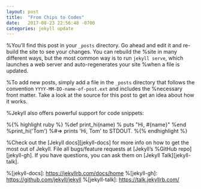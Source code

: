 ```yaml
---
layout: post
title:  "From Chips to Codes"
date:   2017-08-23 22:56:48 -0700
categories: jekyll update
---
```



%You’ll find this post in your `_posts` directory. Go ahead and edit it and re-build the site to see your changes. You can rebuild the %site in many different ways, but the most common way is to run `jekyll serve`, which launches a web server and auto-regenerates your site %when a file is updated.

%To add new posts, simply add a file in the `_posts` directory that follows the convention `YYYY-MM-DD-name-of-post.ext` and includes the %necessary front matter. Take a look at the source for this post to get an idea about how it works.

%Jekyll also offers powerful support for code snippets:

%{% highlight ruby %}
%def print_hi(name)
%  puts "Hi, #{name}"
%end
%print_hi('Tom')
%#=> prints 'Hi, Tom' to STDOUT.
%{% endhighlight %}

%Check out the [Jekyll docs][jekyll-docs] for more info on how to get the most out of Jekyll. File all bugs/feature requests at [Jekyll’s %GitHub repo][jekyll-gh]. If you have questions, you can ask them on [Jekyll Talk][jekyll-talk].

%[jekyll-docs]: https://jekyllrb.com/docs/home
%[jekyll-gh]:   https://github.com/jekyll/jekyll
%[jekyll-talk]: https://talk.jekyllrb.com/
